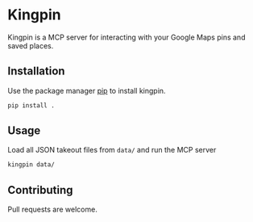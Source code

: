 # Kingpin

Kingpin is a MCP server for interacting with your Google Maps pins and saved
places.

## Installation

Use the package manager [pip](https://pip.pypa.io/en/stable/) to install
kingpin.

```bash
pip install .
```

## Usage

Load all JSON takeout files from `data/` and run the MCP server

```bash
kingpin data/
```

## Contributing

Pull requests are welcome.
